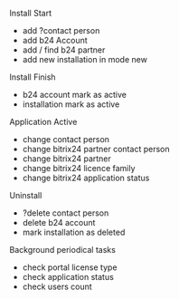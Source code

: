 Install Start

- add ?contact person
- add b24 Account
- add / find b24 partner
- add new installation in mode new

Install Finish

- b24 account mark as active
- installation mark as active

Application Active

- change contact person
- change bitrix24 partner contact person
- change bitrix24 partner
- change bitrix24 licence family
- change bitrix24 application status

Uninstall

- ?delete contact person
- delete b24 account
- mark installation as deleted

Background periodical tasks
- check portal license type 
- check application status
- check users count